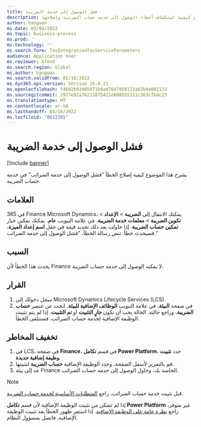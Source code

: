 ```yaml
---
title: فشل الوصول إلى خدمة الضريبة
description: يشرح هذا الموضوع كيفية استكشاف أخطاء الوصول إلى خدمة حساب الضريبة وإصلاحها.
author: hangwan
ms.date: 03/04/2022
ms.topic: business-process
ms.prod: ''
ms.technology: ''
ms.search.form: TaxIntegrationTaxServiceParameters
audience: Application User
ms.reviewer: kfend
ms.search.region: Global
ms.author: hangwan
ms.search.validFrom: 02/16/2022
ms.dyn365.ops.version: Version 10.0.21
ms.openlocfilehash: f4682b83405071b4ad7647958122ab2b4e082133
ms.sourcegitcommit: 2977e92a76211875421e608555311c363cfbdc25
ms.translationtype: HT
ms.contentlocale: ar-SA
ms.lasthandoff: 04/16/2022
ms.locfileid: "8612305"
---
```

# <a name="failed-to-access-tax-service"></a>فشل الوصول إلى خدمة الضريبة

[!include [banner](../includes/banner.md)]


يشرح هذا الموضوع كيفية إصلاح الخطأ "فشل الوصول إلى خدمة الضرائب" في خدمة حساب الضريبة.

## <a name="symptoms"></a>العلامات

في 365 Finance Microsoft Dynamics، يمكنك الانتقال إلى **الضريبة** \> **الإعداد** \> **تكوين الضريبة** \> **معلمات خدمة الضريبة**. في علامة التبويب **عام**، يمكنك تمكين خيار **تمكين حساب الضريبة**. إذا حاولت بعد ذلك تحديد قيمة في حقل **اسم إعداد الميزة**، فسيحدث خطأ. تنص رسالة الخطأ، "فشل الوصول إلى خدمة الضرائب."

## <a name="cause"></a>السبب

يحدث هذا الخطأ لأن Finance لا يمكنه الوصول إلى خدمة حساب الضريبة.

## <a name="resolution"></a>القرار 

1. سجل دخولك إلى Microsoft Dynamics Lifecycle Services (LCS).
2. في صفحة **البيئة**، في علامة التبويب **الوظائف الإضافية للبيئة**، ابحث عن عنصر **حساب الضريبة**، وراجع حالته. الحالة يجب أن تكون **جارٍ التثبيت** أو **تم التثبيت**. إذا لم يتم تثبيت الوظيفة الإضافية لخدمة حساب الضرائب، فستتلقى الخطأ.

## <a name="mitigation"></a>تخفيف المخاطر

1. في LCS، في صفحة **Finance**، في قسم **تكامل Power Platform**، حدد **تثبيت وظيفة إضافية جديدة**.
2. قم بالتمرير لأسفل الصفحة، وحدد الوظيفة الإضافية **حساب الضريبة** لتثبيتها.
3. عد إلى بيئة Finance الخاصة بك، وحاول الوصول إلى خدمة حساب الضرائب.

> [!NOTE]
> قبل تثبيت خدمة حساب الضرائب، راجع [المتطلبات الأساسية لخدمة حساب الضريبة](global-get-started-with-tax-calculation-service.md#prerequisites).
> 
> إذا لم تتمكن من تثبيت الوظيفة الإضافية لأن قسم **تكامل Power Platform** غير متوفر، راجع [نظرة عامة على الوظيفة الإضافية](../../fin-ops-core/dev-itpro/power-platform/add-ins-overview.md). إذا استمر ظهور الخطأ بعد تثبيت الوظيفة الإضافية، فاتصل بمسؤول النظام.
